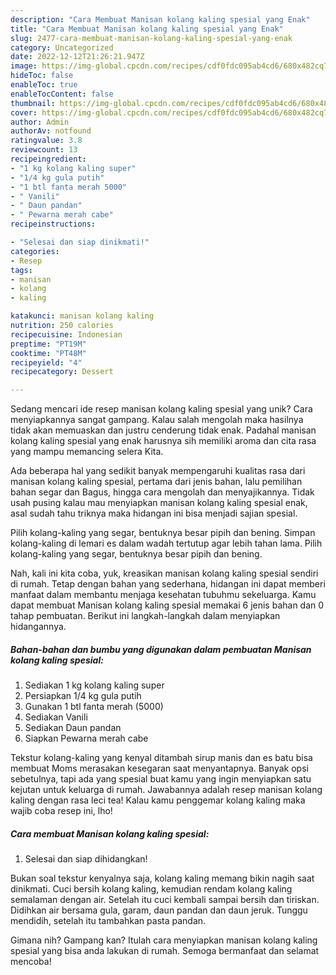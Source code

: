 ```yaml
---
description: "Cara Membuat Manisan kolang kaling spesial yang Enak"
title: "Cara Membuat Manisan kolang kaling spesial yang Enak"
slug: 2477-cara-membuat-manisan-kolang-kaling-spesial-yang-enak
category: Uncategorized
date: 2022-12-12T21:26:21.947Z
image: https://img-global.cpcdn.com/recipes/cdf0fdc095ab4cd6/680x482cq70/manisan-kolang-kaling-spesial-foto-resep-utama.jpg
hideToc: false
enableToc: true
enableTocContent: false
thumbnail: https://img-global.cpcdn.com/recipes/cdf0fdc095ab4cd6/680x482cq70/manisan-kolang-kaling-spesial-foto-resep-utama.jpg
cover: https://img-global.cpcdn.com/recipes/cdf0fdc095ab4cd6/680x482cq70/manisan-kolang-kaling-spesial-foto-resep-utama.jpg
author: Admin
authorAv: notfound
ratingvalue: 3.8
reviewcount: 13
recipeingredient:
- "1 kg kolang kaling super"
- "1/4 kg gula putih"
- "1 btl fanta merah 5000"
- " Vanili"
- " Daun pandan"
- " Pewarna merah cabe"
recipeinstructions:

- "Selesai dan siap dinikmati!"
categories:
- Resep
tags:
- manisan
- kolang
- kaling

katakunci: manisan kolang kaling 
nutrition: 250 calories
recipecuisine: Indonesian
preptime: "PT19M"
cooktime: "PT48M"
recipeyield: "4"
recipecategory: Dessert

---
```





Sedang mencari ide resep manisan kolang kaling spesial yang unik? Cara menyiapkannya sangat gampang. Kalau salah mengolah maka hasilnya tidak akan memuaskan dan justru cenderung tidak enak. Padahal manisan kolang kaling spesial yang enak harusnya sih memiliki aroma dan cita rasa yang mampu memancing selera Kita.





Ada beberapa hal yang sedikit banyak mempengaruhi kualitas rasa dari manisan kolang kaling spesial, pertama dari jenis bahan, lalu pemilihan bahan segar dan Bagus, hingga cara mengolah dan menyajikannya. Tidak usah pusing kalau mau menyiapkan manisan kolang kaling spesial enak,      asal sudah tahu triknya maka hidangan ini bisa menjadi sajian spesial.














Pilih kolang-kaling yang segar, bentuknya besar pipih dan bening. Simpan kolang-kaling di lemari es dalam wadah tertutup agar lebih tahan lama. Pilih kolang-kaling yang segar, bentuknya besar pipih dan bening.






Nah, kali ini kita coba, yuk, kreasikan manisan kolang kaling spesial sendiri di rumah. Tetap dengan bahan yang sederhana, hidangan ini dapat memberi manfaat dalam membantu menjaga kesehatan tubuhmu sekeluarga. Kamu dapat membuat Manisan kolang kaling spesial memakai 6 jenis bahan dan 0 tahap pembuatan. Berikut ini langkah-langkah dalam menyiapkan hidangannya.

<!--inarticleads1-->

##### Bahan-bahan dan bumbu yang digunakan dalam pembuatan Manisan kolang kaling spesial:

1. Sediakan 1 kg kolang kaling super
1. Persiapkan 1/4 kg gula putih
1. Gunakan 1 btl fanta merah (5000)
1. Sediakan  Vanili
1. Sediakan  Daun pandan
1. Siapkan  Pewarna merah cabe


Tekstur kolang-kaling yang kenyal ditambah sirup manis dan es batu bisa membuat Moms merasakan kesegaran saat menyantapnya. Banyak opsi sebetulnya, tapi ada yang spesial buat kamu yang ingin menyiapkan satu kejutan untuk keluarga di rumah. Jawabannya adalah resep manisan kolang kaling dengan rasa leci tea! Kalau kamu penggemar kolang kaling maka wajib coba resep ini, lho! 

<!--inarticleads2-->

##### Cara membuat Manisan kolang kaling spesial:


1. Selesai dan siap dihidangkan!

Bukan soal tekstur kenyalnya saja, kolang kaling memang bikin nagih saat dinikmati. Cuci bersih kolang kaling, kemudian rendam kolang kaling semalaman dengan air. Setelah itu cuci kembali sampai bersih dan tiriskan. Didihkan air bersama gula, garam, daun pandan dan daun jeruk. Tunggu mendidih, setelah itu tambahkan pasta pandan. 

Gimana nih? Gampang kan? Itulah cara menyiapkan manisan kolang kaling spesial yang bisa anda lakukan di rumah. Semoga bermanfaat dan selamat mencoba!

